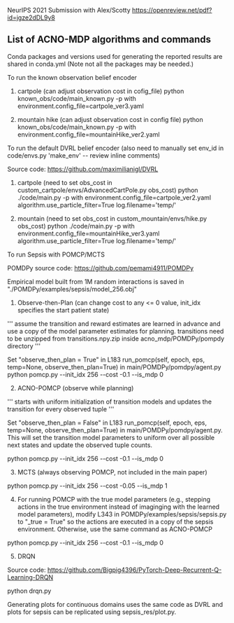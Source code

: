NeurIPS 2021 Submission with Alex/Scotty https://openreview.net/pdf?id=jgze2dDL9y8

## List of ACNO-MDP algorithms and commands
Conda packages and versions used for generating the reported results are shared in conda.yml (Note not all the packages may be needed.)

To run the known observation belief encoder

1. cartpole (can adjust observation cost in cofig_file)
python known_obs/code/main_known.py -p with environment.config_file=cartpole_ver3.yaml

2. mountain hike (can adjust observation cost in config file)
python known_obs/code/main_known.py -p with environment.config_file=mountainHike_ver2.yaml

To run the default DVRL belief encoder (also need to manually set env_id in code/envs.py 'make_env' -- review inline comments)

Source code: https://github.com/maximilianigl/DVRL

1. cartpole (need to set obs_cost in custom_cartpole/envs/AdvancedCartPole.py obs_cost)
python ./code/main.py -p with environment.config_file=cartpole_ver2.yaml algorithm.use_particle_filter=True log.filename='temp/'

2. mountain (need to set obs_cost in custom_mountain/envs/hike.py obs_cost)
python ./code/main.py -p with environment.config_file=mountainHike_ver3.yaml algorithm.use_particle_filter=True log.filename='temp/'

To run Sepsis with POMCP/MCTS

POMDPy source code: https://github.com/pemami4911/POMDPy

Empirical model built from 1M random interactions is saved in "./POMDPy/examples/sepsis/model_256.obj"

1. Observe-then-Plan (can change cost to any <= 0 value, init_idx specifies the start patient state)

''' assume the transition and reward estimates are learned in advance and use a copy of the model parameter estimates for planning. transitions need to be unzipped from transitions.npy.zip inside acno_mdp/POMDPy/pompdy directory '''

Set "observe_then_plan = True" in L183 run_pomcp(self, epoch, eps, temp=None, observe_then_plan=True) in main/POMDPy/pomdpy/agent.py 
python pomcp.py --init_idx 256 --cost -0.1 --is_mdp 0

2. ACNO-POMCP (observe while planning)

''' starts with uniform initialization of transition models and updates the transition for every observed tuple '''

Set "observe_then_plan = False" in L183 run_pomcp(self, epoch, eps, temp=None, observe_then_plan=True) in main/POMDPy/pomdpy/agent.py.
This will set the transition model parameters to uniform over all possible next states and update the observed tuple counts.

python pomcp.py --init_idx 256 --cost -0.1 --is_mdp 0

3. MCTS (always observing POMCP, not included in the main paper)

python pomcp.py --init_idx 256 --cost -0.05 --is_mdp 1

4. For running POMCP with the true model parameters (e.g., stepping actions in the true environment instead of imaginging with the learned model parameters), modify L343 in POMDPy/examples/sepsis/sepsis.py to "_true = True" so the actions are executed in a copy of the sepsis environment. Otherwise, use the same command as ACNO-POMCP

python pomcp.py --init_idx 256 --cost -0.1 --is_mdp 0

5. DRQN

Source code: https://github.com/Bigpig4396/PyTorch-Deep-Recurrent-Q-Learning-DRQN

python drqn.py



Generating plots for continuous domains uses the same code as DVRL and plots for sepsis can be replicated using sepsis_res/plot.py.
